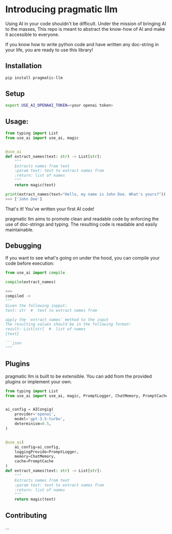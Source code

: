 # Introducing pragmatic llm
Using AI in your code shouldn't be difficult. Under the mission of bringing AI to the masses,
This repo is meant to abstract the know-how of AI and make it accessible to everyone.

If you know how to write python code and have written any doc-string in your life, you are ready to use this library!

## Installation
```bash
pip install pragmatic-llm
```

## Setup
```bash
export USE_AI_OPENAAI_TOKEN=<your openai token>
```

## Usage:
```python
from typing import List
from use_ai import use_ai, magic


@use_ai
def extract_names(text: str) -> List[str]:
    """
    Extracts names from text
    :param text: text to extract names from
    :return: list of names
    """
    return magic(text)

print(extract_names(text="Hello, my name is John Doe. What's yours?"))
>>> ['John Doe']
```
That's it! You've written your first AI code!

pragmatic llm aims to promote clean and readable code by enforcing the use of doc-strings and typing.
The resulting code is readable and easily maintainable.

## Debugging
If you want to see what's going on under the hood, you can compile your code before execution:
```python
from use_ai import compile

compile(extract_names)

>>> 
compiled -> 
"""
Given the following inpput:
test: str  #  text to extract names from

apply the `extract_names` method to the input
The resulting values should be in the following format:
result: List[str]  #  list of names
{text}

```json
"""
```

## Plugins
pragmatic llm is built to be extensible. You can add from the provided plugins or implement your own.
```python
from typing import List
from use_ai import use_ai, magic, PromptLogger, ChatMemory, PromptCache, AICongig


ai_config = AICongig(
    provider='openai',
    model='gpt-3.5-turbo',
    determinism=0.5,
)


@use_ai(
    ai_config=ai_config,
    loggingProvide=PromptLogger,
    memory=ChatMemory,
    cache=PromptCache
)
def extract_names(text: str) -> List[str]:
    """
    Extracts names from text
    :param text: text to extract names from
    :return: list of names
    """
    return magic(text)
```


## Contributing
...